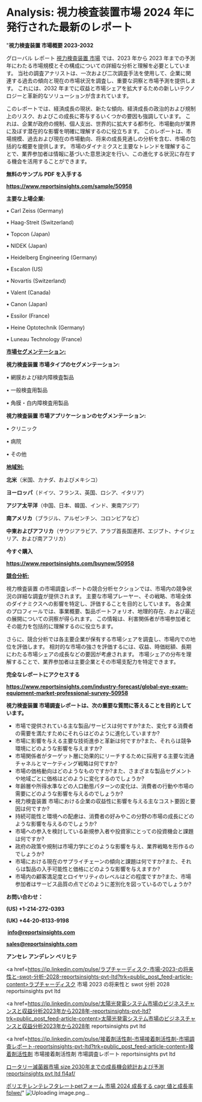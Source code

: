# Analysis: 視力検査装置市場 2024 年に発行された最新のレポート

"<strong>視力検査装置 市場概要 2023-2032</strong>

グローバル レポート <a href=https://www.reportsinsights.com/sample/50958>視力検査装置 市場</a> では、2023 年から 2023 年までの予測年にわたる市場規模とその構成についての詳細な分析と理解を必要としています。 当社の調査アナリストは、一次および二次調査手法を使用して、企業に関連する過去の傾向と現在の市場状況を調査し、重要な洞察と市場予測を提供します。 これには、2032 年までに収益と市場シェアを拡大​​するための新しいテクノロジーと革新的なソリューションが含まれています。

このレポートでは、経済成長の現状、新たな傾向、経済成長の政治的および規制上のリスク、およびこの成長に寄与するいくつかの要因も強調しています。 これは、企業が政府の規制、個人支出、世界的に拡大する都市化、市場動向が業界に及ぼす潜在的な影響を明確に理解するのに役立ちます。 このレポートは、市場規模、過去および現在の市場動向、将来の成長見通しの分析を含む、市場の包括的な概要を提供します。 市場のダイナミクスと主要なトレンドを理解することで、業界参加者は情報に基づいた意思決定を行い、この進化する状況に存在する機会を活用することができます。

<strong><b>無料のサンプル PDF を入手する</b></strong>

<a href=https://www.reportsinsights.com/sample/50958><strong><u>https://www.reportsinsights.com/sample/50958</u></strong></a>

<strong>主要な上場企業:</strong>

• Carl Zeiss (Germany)

• Haag-Streit (Switzerland)

• Topcon (Japan)

• NIDEK (Japan)

• Heidelberg Engineering (Germany)

• Escalon (US)

• Novartis (Switzerland)

• Valent (Canada)

• Canon (Japan)

• Essilor (France)

• Heine Optotechnik (Germany)

• Luneau Technology (France)

<strong><u>市場セグメンテーション</u></strong><strong><u>:</u></strong>

<strong>視力検査装置 市場タイプのセグメンテーション:</strong>

• 網膜および緑内障検査製品

• 一般検査用製品

• 角膜・白内障検査用製品

<strong>視力検査装置 市場アプリケーションのセグメンテーション:</strong>

• クリニック

• 病院

• その他

<strong><u>地域別</u></strong><strong><u>:</u></strong>

<strong>北米</strong>（米国、カナダ、およびメキシコ）

<strong>ヨーロッパ</strong>（ドイツ、フランス、英国、ロシア、イタリア）

<strong>アジア太平洋</strong>（中国、日本、韓国、インド、東南アジア）

<strong>南アメリカ</strong>（ブラジル、アルゼンチン、コロンビアなど）

<strong>中東およびアフリカ</strong>（サウジアラビア、アラブ首長国連邦、エジプト、ナイジェリア、および南アフリカ）

<strong>今すぐ購入</strong>

<a href=https://www.reportsinsights.com/buynow/50958><strong><u>https://www.reportsinsights.com/buynow/50958</u></strong></a>

<strong><u>競合分析:</u></strong>

視力検査装置 の市場調査レポートの競合分析セクションでは、市場内の競争状況の詳細な調査が提供されます。 主要な市場プレーヤー、その戦略、市場全体のダイナミクスへの影響を特定し、評価することを目的としています。 各企業のプロフィールでは、事業概要、製品ポートフォリオ、地理的存在、および最近の展開についての洞察が得られます。 この情報は、利害関係者が市場参加者とその能力を包括的に理解するのに役立ちます。

さらに、競合分析では各主要企業が保有する市場シェアを調査し、市場内での地位を評価します。 相対的な市場の強さを評価するには、収益、時価総額、長期にわたる市場シェアの成長などの要因が考慮されます。 市場シェアの分布を理解することで、業界参加者は主要企業とその市場支配力を特定できます。

<strong>完全なレポートにアクセスする</strong>

<a href=https://www.reportsinsights.com/industry-forecast/global-eye-exam-equipment-market-professional-survey-50958><strong><u><b>https://www.reportsinsights.com/industry-forecast/global-eye-exam-equipment-market-professional-survey-50958</b></u></strong></a>

<strong><b>視力検査装置 市場調査レポートは、次の重要な質問に答えることを目的としています。</b></strong>
<ul>
  <li>市場で提供されている主な製品/サービスは何ですか?また、変化する消費者の需要を満たすためにそれらはどのように進化していますか?</li>
  <li>市場に影響を与える主要な技術進歩と革新は何ですか?また、それらは競争環境にどのような影響を与えますか?</li>
  <li>市場関係者がターゲット層に効果的にリーチするために採用する主要な流通チャネルとマーケティング戦略は何ですか?</li>
  <li>市場の価格動向はどのようなものですか?また、さまざまな製品セグメントや地域ごとに価格はどのように変化するのでしょうか?</li>
  <li>年齢層や所得水準などの人口動態パターンの変化は、消費者の行動や市場の需要にどのような影響を与えるのでしょうか?</li>
  <li>視力検査装置 市場における企業の収益性に影響を与える主なコスト要因と要因は何ですか?</li>
  <li>持続可能性と環境への配慮は、消費者の好みやこの分野の市場の成長にどのような影響を与えるのでしょうか?</li>
  <li>市場への参入を検討している新規参入者や投資家にとっての投資機会と課題は何ですか?</li>
  <li>政府の政策や規制は市場力学にどのような影響を与え、業界戦略を形作るのでしょうか?</li>
  <li>市場における現在のサプライチェーンの傾向と課題は何ですか?また、それらは製品の入手可能性と価格にどのような影響を与えますか?</li>
  <li>市場内の顧客満足度とロイヤリティのレベルはどの程度ですか?また、市場参加者はサービス品質の点でどのように差別化を図っているのでしょうか?</li>
</ul>
<strong>お問い合わせ：</strong>

<strong>(US) +1-214-272-0393</strong>

<strong>(UK) +44-20-8133-9198</strong>

<strong> </strong><a href=info@reportsinsights.com><strong><u>info@reportsinsights.com</u></strong></a>

<a href=sales@reportsinsights.com><strong><u>sales@reportsinsights.com</u></strong></a>

<strong>アンセレ アンデレン ベリヒテ</strong>

<a href=https://jp.linkedin.com/pulse/ラプチャーディスク-市場-2023-の将来性と-swot-分析-2028-reportsinsights-pvt-ltd?trk=public_post_feed-article-content>ラプチャーディスク 市場 2023 の将来性と swot 分析 2028 reportsinsights pvt ltd</a>

<a href=https://jp.linkedin.com/pulse/太陽光発電システム市場のビジネスチャンスと収益分析2023年から2028年-reportsinsights-pvt-ltd?trk=public_post_feed-article-content>太陽光発電システム市場のビジネスチャンスと収益分析2023年から2028年 reportsinsights pvt ltd</a>

<a href=https://jp.linkedin.com/pulse/接着剤活性剤-市場接着剤活性剤-市場調査レポート-reportsinsights-pvt-ltd?trk=public_post_feed-article-content>接着剤活性剤 市場接着剤活性剤 市場調査レポート reportsinsights pvt ltd</a>

<a href=https://www.linkedin.com/pulse/ロータリー滅菌器市場-size-2030年までの成長機会統計および予測-reportsinsights-pvt-ltd-fl4af/>ロータリー滅菌器市場 size 2030年までの成長機会統計および予測 reportsinsights pvt ltd fl4af/</a>

<a href=https://www.linkedin.com/pulse/ポリエチレンテレフタレートpetフォーム-市場-2024-成長する-cagr-値と成長率-fplwe/>ポリエチレンテレフタレートpetフォーム 市場 2024 成長する cagr 値と成長率 fplwe/</a>"
![Uploading image.png…]()
